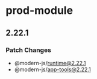 # prod-module

## 2.22.1

### Patch Changes

- @modern-js/runtime@2.22.1
- @modern-js/app-tools@2.22.1
